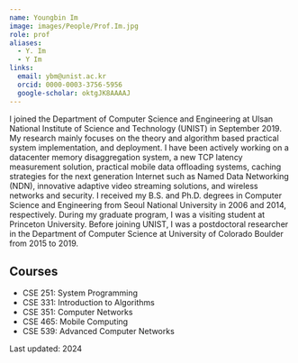 ```yaml
---
name: Youngbin Im
image: images/People/Prof.Im.jpg
role: prof
aliases:
  - Y. Im
  - Y Im
links:
  email: ybm@unist.ac.kr
  orcid: 0000-0003-3756-5956
  google-scholar: oktgJK8AAAAJ
---
```


I joined the Department of Computer Science and Engineering at Ulsan National Institute of Science and Technology (UNIST) in September 2019.
My research mainly focuses on the theory and algorithm based practical system implementation, and deployment. I have been actively working on a datacenter memory disaggregation system, a new TCP latency measurement solution, practical mobile data offloading systems, caching strategies for the next generation Internet such as Named Data Networking (NDN), innovative adaptive video streaming solutions, and wireless networks and security.
I received my B.S. and Ph.D. degrees in Computer Science and Engineering from Seoul National University in 2006 and 2014, respectively. During my graduate program, I was a visiting student at Princeton University. Before joining UNIST, I was a postdoctoral researcher in the Department of Computer Science at University of Colorado Boulder from 2015 to 2019.

## Courses
* CSE 251: System Programming
* CSE 331: Introduction to Algorithms
* CSE 351: Computer Networks
* CSE 465: Mobile Computing
* CSE 539: Advanced Computer Networks

Last updated: 2024